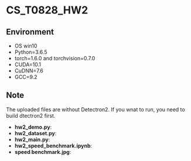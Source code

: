 # CS_T0828_HW2

## Environment
 - OS win10
 - Python=3.6.5
 - torch=1.6.0 and torchvision=0.7.0
 - CUDA=10.1
 - CuDNN=7.6
 - GCC=9.2
 
 ## Note
 The uploaded files are without Detectron2. If you wnat to run, you need to build dtectron2 first.
  - **hw2_demo.py**:
  - **hw2_dataset.py**:
  - **hw2_main.py**:
  - **hw2_speed_benchmark.ipynb**:
  - **speed benchmark.jpg**:
